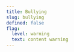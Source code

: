 ```yaml
---
title: Bullying
slug: bullying
defined: false
flag:
  level: warning
  text: content warning
---
```

